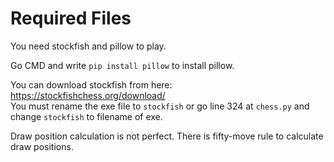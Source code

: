 # Required Files  
You need stockfish and pillow to play.  

Go CMD and write `pip install pillow` to install pillow.  

You can download stockfish from here: https://stockfishchess.org/download/  
You must rename the exe file to `stockfish` or go line 324 at `chess.py` and change `stockfish` to filename of exe.  

Draw position calculation is not perfect. There is fifty-move rule to calculate draw positions.
